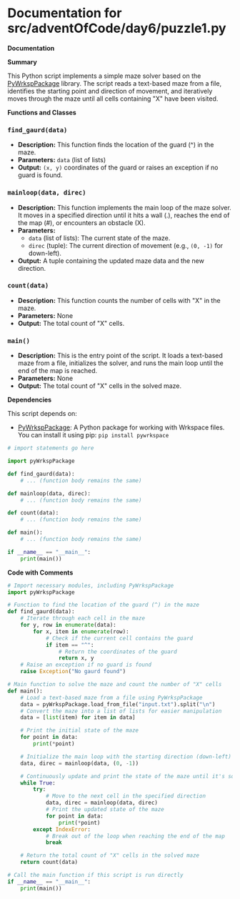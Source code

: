 # Documentation for src/adventOfCode/day6/puzzle1.py

**Documentation**

**Summary**

This Python script implements a simple maze solver based on the [PyWrkspPackage](https://github.com/Peter-Badney/pywrkspace) library. The script reads a text-based maze from a file, identifies the starting point and direction of movement, and iteratively moves through the maze until all cells containing "X" have been visited.

**Functions and Classes**

### `find_gaurd(data)`

*   **Description:** This function finds the location of the guard (^) in the maze.
*   **Parameters:** `data` (list of lists)
*   **Output:** `(x, y)` coordinates of the guard or raises an exception if no guard is found.

### `mainloop(data, direc)`

*   **Description:** This function implements the main loop of the maze solver. It moves in a specified direction until it hits a wall (.), reaches the end of the map (#), or encounters an obstacle (X).
*   **Parameters:**
    *   `data` (list of lists): The current state of the maze.
    *   `direc` (tuple): The current direction of movement (e.g., `(0, -1)` for down-left).
*   **Output:** A tuple containing the updated maze data and the new direction.

### `count(data)`

*   **Description:** This function counts the number of cells with "X" in the maze.
*   **Parameters:** None
*   **Output:** The total count of "X" cells.

### `main()`

*   **Description:** This is the entry point of the script. It loads a text-based maze from a file, initializes the solver, and runs the main loop until the end of the map is reached.
*   **Parameters:** None
*   **Output:** The total count of "X" cells in the solved maze.

**Dependencies**

This script depends on:

*   [PyWrkspPackage](https://github.com/Peter-Badney/pywrkspace): A Python package for working with Wrkspace files. You can install it using pip: `pip install pywrkspace`

```python
# import statements go here

import pyWrkspPackage

def find_gaurd(data):
    # ... (function body remains the same)

def mainloop(data, direc):
    # ... (function body remains the same)

def count(data):
    # ... (function body remains the same)

def main():
    # ... (function body remains the same)

if __name__ == "__main__":
    print(main())

```

**Code with Comments**

```python
# Import necessary modules, including PyWrkspPackage
import pyWrkspPackage

# Function to find the location of the guard (^) in the maze
def find_gaurd(data):
    # Iterate through each cell in the maze
    for y, row in enumerate(data):
        for x, item in enumerate(row):
            # Check if the current cell contains the guard
            if item == "^":
                # Return the coordinates of the guard
                return x, y
    # Raise an exception if no guard is found
    raise Exception("No gaurd found")

# Main function to solve the maze and count the number of "X" cells
def main():
    # Load a text-based maze from a file using PyWrkspPackage
    data = pyWrkspPackage.load_from_file("input.txt").split("\n")
    # Convert the maze into a list of lists for easier manipulation
    data = [list(item) for item in data]

    # Print the initial state of the maze
    for point in data:
        print(*point)

    # Initialize the main loop with the starting direction (down-left)
    data, direc = mainloop(data, (0, -1))

    # Continuously update and print the state of the maze until it's solved
    while True:
        try:
            # Move to the next cell in the specified direction
            data, direc = mainloop(data, direc)
            # Print the updated state of the maze
            for point in data:
                print(*point)
        except IndexError:
            # Break out of the loop when reaching the end of the map
            break

    # Return the total count of "X" cells in the solved maze
    return count(data)

# Call the main function if this script is run directly
if __name__ == "__main__":
    print(main())
```